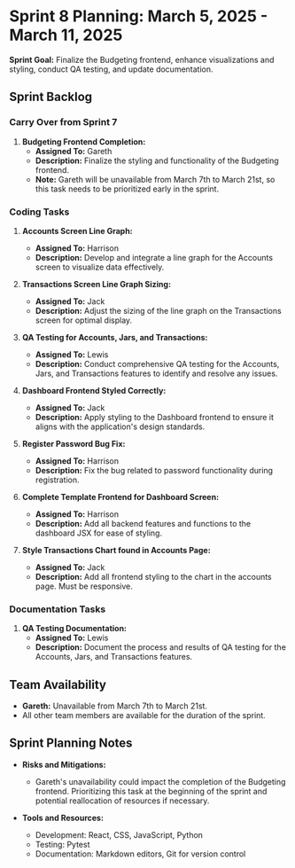 # Sprint 8 Planning: March 5, 2025 - March 11, 2025

**Sprint Goal:** Finalize the Budgeting frontend, enhance visualizations and styling, conduct QA testing, and update documentation.

## Sprint Backlog

### Carry Over from Sprint 7

1. **Budgeting Frontend Completion:**
   - **Assigned To:** Gareth
   - **Description:** Finalize the styling and functionality of the Budgeting frontend.
   - **Note:** Gareth will be unavailable from March 7th to March 21st, so this task needs to be prioritized early in the sprint.

### Coding Tasks

1. **Accounts Screen Line Graph:**
   - **Assigned To:** Harrison
   - **Description:** Develop and integrate a line graph for the Accounts screen to visualize data effectively.

2. **Transactions Screen Line Graph Sizing:**
   - **Assigned To:** Jack
   - **Description:** Adjust the sizing of the line graph on the Transactions screen for optimal display.

3. **QA Testing for Accounts, Jars, and Transactions:**
   - **Assigned To:** Lewis
   - **Description:** Conduct comprehensive QA testing for the Accounts, Jars, and Transactions features to identify and resolve any issues.

4. **Dashboard Frontend Styled Correctly:**
   - **Assigned To:** Jack
   - **Description:** Apply styling to the Dashboard frontend to ensure it aligns with the application's design standards.

5. **Register Password Bug Fix:**
   - **Assigned To:** Harrison
   - **Description:** Fix the bug related to password functionality during registration.
  
6. **Complete Template Frontend for Dashboard Screen:**
   - **Assigned To:** Harrison
   - **Description:** Add all backend features and functions to the dashboard JSX for ease of styling.
  
7. **Style Transactions Chart found in Accounts Page:**
   - **Assigned To:** Jack
   - **Description:** Add all frontend styling to the chart in the accounts page. Must be responsive.
     
### Documentation Tasks

1. **QA Testing Documentation:**
   - **Assigned To:** Lewis
   - **Description:** Document the process and results of QA testing for the Accounts, Jars, and Transactions features.

## Team Availability

- **Gareth:** Unavailable from March 7th to March 21st.
- All other team members are available for the duration of the sprint.

## Sprint Planning Notes

- **Risks and Mitigations:**
  - Gareth's unavailability could impact the completion of the Budgeting frontend. Prioritizing this task at the beginning of the sprint and potential reallocation of resources if necessary.

- **Tools and Resources:**
  - Development: React, CSS, JavaScript, Python
  - Testing: Pytest
  - Documentation: Markdown editors, Git for version control
